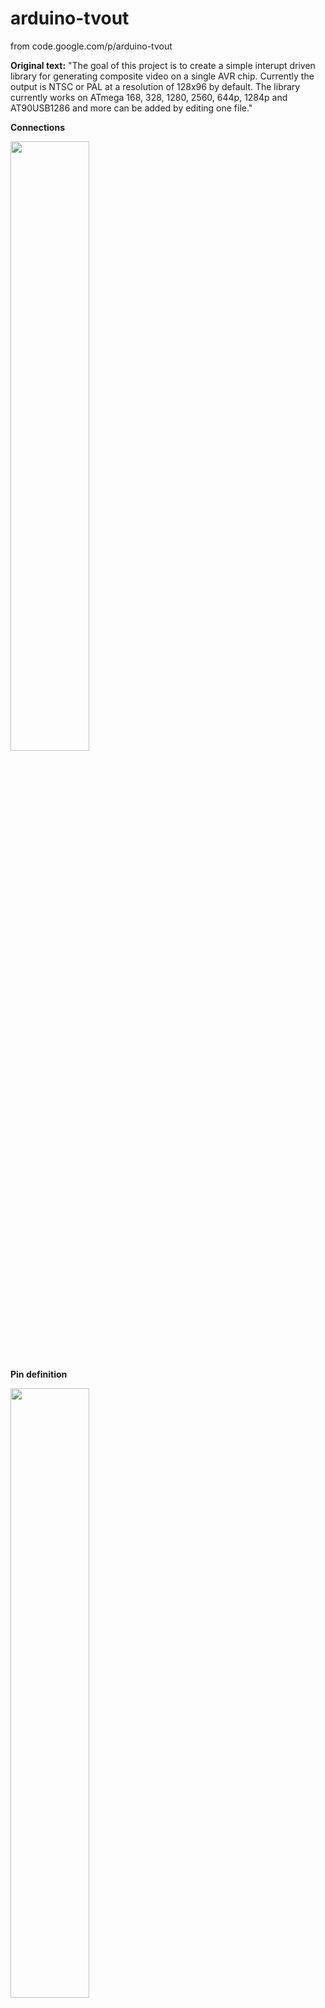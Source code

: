 # arduino-tvout
from code.google.com/p/arduino-tvout

**Original text:** "The goal of this project is to create a simple interupt driven library for generating composite video on a single AVR chip. Currently the output is NTSC or PAL at a resolution of 128x96 by default. The library currently works on ATmega 168, 328, 1280, 2560, 644p, 1284p and AT90USB1286 and more can be added by editing one file."


**Connections**

<img src="http://farm5.static.flickr.com/4087/5225072558_5f5f760037.jpg" width="50%"/>

**Pin definition**

<img src="https://github.com/fredericplante/arduino-tvout/blob/master/tvpin.JPG" width="50%"/>


There are some timing issues with the m1284p, may be related to sanguino core.


**Project developed from the TVout library**

Wayne and Layn LLC, the video game shield: http://wayneandlayne.com/projects/video-game-shield/games/

<img src="https://www.wayneandlayne.com/files/vgs/images/video_game_shield_640x480.jpg" width="50%"/>

nootropic design, the hackvision: http://nootropicdesign.com/hackvision/

<img src="http://nootropicdesign.com/hackvision/images/hackvision_02_320x240.jpg" width="50%"/>

This module use it's own ATMEGA328.

nootropic design, the Video Experimenter: http://nootropicdesign.com/ve/

<img src="http://nootropicdesign.com/ve/images/videoExperimenter_01_320x240.jpg" width="50%"/>

This module will also do VideoIN function, in low resolution 1 bit color. Note that it will not work on Arduino Mega256

**Related project that are not powered by the TVout library**

rossumur's Arduinocade: https://github.com/rossumur/Arduinocade 

<img src="https://raw.githubusercontent.com/rossumur/Arduinocade/master/sim/docs/arduinocade_fritz_pro.png" width="50%"/>


**Other GIT holding the TVout project**

Avamander: https://github.com/Avamander/arduino-tvout

Paul Scott: https://github.com/paulscott56/arduino-tvout


**Article touching the TVout project**

Paul Scott on hackster.io https://www.hackster.io/paulscott56/arduino-tv-out-cable-64de69

Feel free to add your design(picture and link) here if you also have an interesting design for the TVout project.

##Examples

https://youtu.be/MEg_V4YZDh0

https://youtu.be/bHpFv_x_8Kk

Wiki needs to be done: https://github.com/fredericplante/arduino-tvout/tree/wiki
<EOF>
